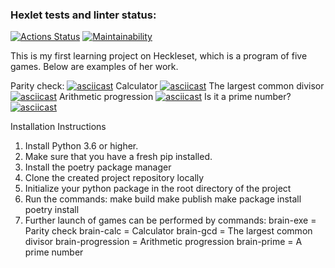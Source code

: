### Hexlet tests and linter status:
[![Actions Status](https://github.com/webdron/python-project-49/actions/workflows/hexlet-check.yml/badge.svg)](https://github.com/webdron/python-project-49/actions)
[![Maintainability](https://api.codeclimate.com/v1/badges/da17a1a62b8038c5be1d/maintainability)](https://codeclimate.com/github/webdron/python-project-49/maintainability)

This is my first learning project on Heckleset, which is a program of five games.
Below are examples of her work.

Parity check:
[![asciicast](https://asciinema.org/a/TTJuomILLbsx81SZ891fiAYe2.svg)](https://asciinema.org/a/TTJuomILLbsx81SZ891fiAYe2)
Calculator
[![asciicast](https://asciinema.org/a/IzQ9hnu5mf6UlXCKMY8pnsPKW.svg)](https://asciinema.org/a/IzQ9hnu5mf6UlXCKMY8pnsPKW)
The largest common divisor
[![asciicast](https://asciinema.org/a/5PF6y9sinNAwPaZz844pa02fg.svg)](https://asciinema.org/a/5PF6y9sinNAwPaZz844pa02fg)
Arithmetic progression
[![asciicast](https://asciinema.org/a/M2LtMLfHpA9PNBNDyjLp1bkec.svg)](https://asciinema.org/a/M2LtMLfHpA9PNBNDyjLp1bkec)
Is it a prime number?
[![asciicast](https://asciinema.org/a/KVMcsGtQPk66EByi4i5jWsODx.svg)](https://asciinema.org/a/KVMcsGtQPk66EByi4i5jWsODx)

Installation Instructions
1. Install Python 3.6 or higher.
2. Make sure that you have a fresh pip installed. 
3. Install the poetry package manager
4. Clone the created project repository locally
5. Initialize your python package in the root directory of the project
6. Run the commands:
make build
	make publish
	make package install
	poetry install
7. Further launch of games can be performed by commands:
	brain-exe = Parity check
	brain-calc = Calculator
	brain-gcd = The largest common divisor
	brain-progression = Arithmetic progression
	brain-prime = A prime number